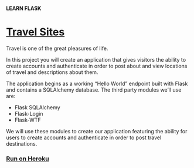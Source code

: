 #### LEARN FLASK

# [Travel Sites](https://www.codecademy.com/courses/learn-flask/projects/flask-accounts-authentication)

Travel is one of the great pleasures of life.

In this project you will create an application that gives visitors the ability to create accounts and authenticate in order to post about and view locations of travel and descriptions about them.

The application begins as a working “Hello World” endpoint built with Flask and contains a SQLAlchemy database. The third party modules we’ll use are:
* Flask SQLAlchemy
* Flask-Login
* Flask-WTF

We will use these modules to create our application featuring the ability for users to create accounts and authenticate in order to post travel destinations.

### [Run on Heroku](https://stormy-harbor-14408.herokuapp.com)
